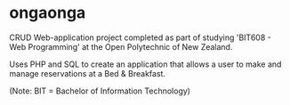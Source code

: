 # ongaonga
CRUD Web-application project completed as part of studying 'BIT608 - Web Programming' at the Open Polytechnic of New Zealand.

Uses PHP and SQL to create an application that allows a user to make and manage reservations at a Bed & Breakfast.

(Note: BIT = Bachelor of Information Technology)
